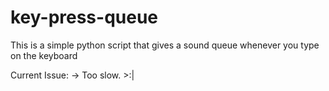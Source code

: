 # key-press-queue
This is a simple python script that gives a sound queue whenever you type on the keyboard


Current Issue: 
 -> Too slow. >:|
